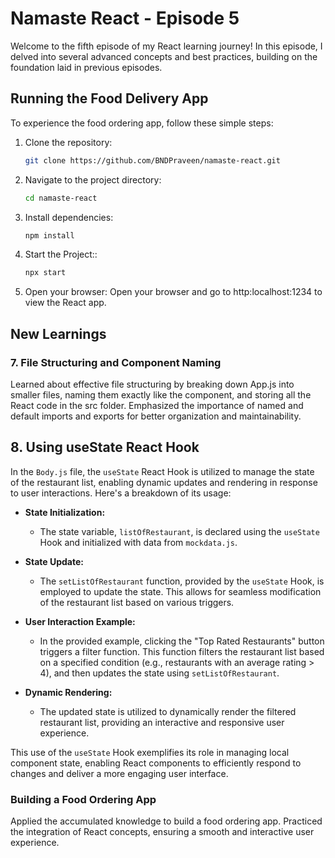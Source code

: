 # Namaste React - Episode 5

Welcome to the fifth episode of my React learning journey! In this episode, I delved into several advanced concepts and best practices, building on the foundation laid in previous episodes.

## Running the Food Delivery App

To experience the food ordering app, follow these simple steps:

1. Clone the repository:

   ```bash
   git clone https://github.com/BNDPraveen/namaste-react.git

   ```

2. Navigate to the project directory:

   ```bash
   cd namaste-react

   ```

3. Install dependencies:

   ```bash
   npm install

   ```

4. Start the Project::

   ```bash
   npx start

   ```

5. Open your browser:
   Open your browser and go to http:localhost:1234 to view the React app.

## New Learnings

### 7. File Structuring and Component Naming

Learned about effective file structuring by breaking down App.js into smaller files, naming them exactly like the component, and storing all the React code in the src folder. Emphasized the importance of named and default imports and exports for better organization and maintainability.

## 8. Using useState React Hook

In the `Body.js` file, the `useState` React Hook is utilized to manage the state of the restaurant list, enabling dynamic updates and rendering in response to user interactions. Here's a breakdown of its usage:

- **State Initialization:**

  - The state variable, `listOfRestaurant`, is declared using the `useState` Hook and initialized with data from `mockdata.js`.

- **State Update:**

  - The `setListOfRestaurant` function, provided by the `useState` Hook, is employed to update the state. This allows for seamless modification of the restaurant list based on various triggers.

- **User Interaction Example:**

  - In the provided example, clicking the "Top Rated Restaurants" button triggers a filter function. This function filters the restaurant list based on a specified condition (e.g., restaurants with an average rating > 4), and then updates the state using `setListOfRestaurant`.

- **Dynamic Rendering:**
  - The updated state is utilized to dynamically render the filtered restaurant list, providing an interactive and responsive user experience.

This use of the `useState` Hook exemplifies its role in managing local component state, enabling React components to efficiently respond to changes and deliver a more engaging user interface.

### Building a Food Ordering App

Applied the accumulated knowledge to build a food ordering app. Practiced the integration of React concepts, ensuring a smooth and interactive user experience.

